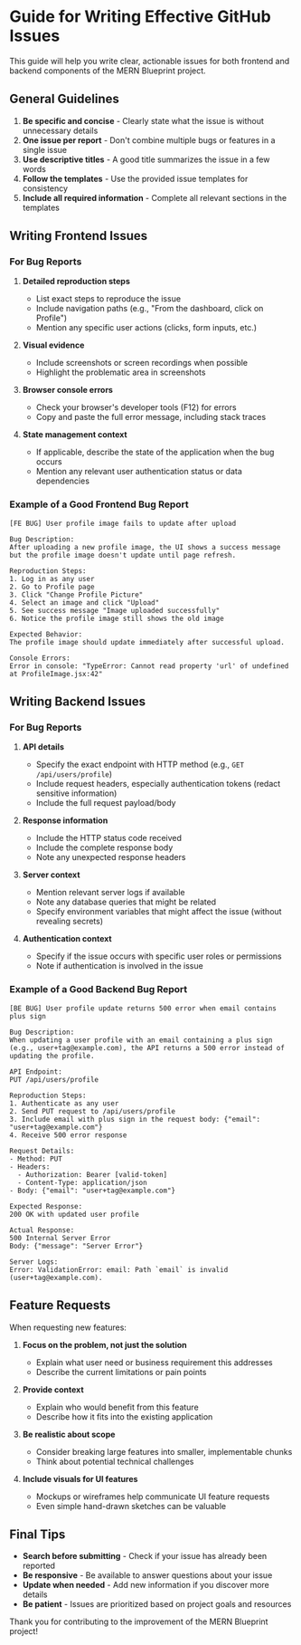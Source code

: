 # Guide for Writing Effective GitHub Issues

This guide will help you write clear, actionable issues for both frontend and backend components of the MERN Blueprint project.

## General Guidelines

1. **Be specific and concise** - Clearly state what the issue is without unnecessary details
2. **One issue per report** - Don't combine multiple bugs or features in a single issue
3. **Use descriptive titles** - A good title summarizes the issue in a few words
4. **Follow the templates** - Use the provided issue templates for consistency
5. **Include all required information** - Complete all relevant sections in the templates

## Writing Frontend Issues

### For Bug Reports

1. **Detailed reproduction steps**
   - List exact steps to reproduce the issue
   - Include navigation paths (e.g., "From the dashboard, click on Profile")
   - Mention any specific user actions (clicks, form inputs, etc.)

2. **Visual evidence**
   - Include screenshots or screen recordings when possible
   - Highlight the problematic area in screenshots

3. **Browser console errors**
   - Check your browser's developer tools (F12) for errors
   - Copy and paste the full error message, including stack traces

4. **State management context**
   - If applicable, describe the state of the application when the bug occurs
   - Mention any relevant user authentication status or data dependencies

### Example of a Good Frontend Bug Report

```
[FE BUG] User profile image fails to update after upload

Bug Description:
After uploading a new profile image, the UI shows a success message but the profile image doesn't update until page refresh.

Reproduction Steps:
1. Log in as any user
2. Go to Profile page
3. Click "Change Profile Picture"
4. Select an image and click "Upload"
5. See success message "Image uploaded successfully"
6. Notice the profile image still shows the old image

Expected Behavior:
The profile image should update immediately after successful upload.

Console Errors:
Error in console: "TypeError: Cannot read property 'url' of undefined at ProfileImage.jsx:42"
```

## Writing Backend Issues

### For Bug Reports

1. **API details**
   - Specify the exact endpoint with HTTP method (e.g., `GET /api/users/profile`)
   - Include request headers, especially authentication tokens (redact sensitive information)
   - Include the full request payload/body

2. **Response information**
   - Include the HTTP status code received
   - Include the complete response body
   - Note any unexpected response headers

3. **Server context**
   - Mention relevant server logs if available
   - Note any database queries that might be related
   - Specify environment variables that might affect the issue (without revealing secrets)

4. **Authentication context**
   - Specify if the issue occurs with specific user roles or permissions
   - Note if authentication is involved in the issue

### Example of a Good Backend Bug Report

```
[BE BUG] User profile update returns 500 error when email contains plus sign

Bug Description:
When updating a user profile with an email containing a plus sign (e.g., user+tag@example.com), the API returns a 500 error instead of updating the profile.

API Endpoint:
PUT /api/users/profile

Reproduction Steps:
1. Authenticate as any user
2. Send PUT request to /api/users/profile
3. Include email with plus sign in the request body: {"email": "user+tag@example.com"}
4. Receive 500 error response

Request Details:
- Method: PUT
- Headers: 
  - Authorization: Bearer [valid-token]
  - Content-Type: application/json
- Body: {"email": "user+tag@example.com"}

Expected Response:
200 OK with updated user profile

Actual Response:
500 Internal Server Error
Body: {"message": "Server Error"}

Server Logs:
Error: ValidationError: email: Path `email` is invalid (user+tag@example.com).
```

## Feature Requests

When requesting new features:

1. **Focus on the problem, not just the solution**
   - Explain what user need or business requirement this addresses
   - Describe the current limitations or pain points

2. **Provide context**
   - Explain who would benefit from this feature
   - Describe how it fits into the existing application

3. **Be realistic about scope**
   - Consider breaking large features into smaller, implementable chunks
   - Think about potential technical challenges

4. **Include visuals for UI features**
   - Mockups or wireframes help communicate UI feature requests
   - Even simple hand-drawn sketches can be valuable

## Final Tips

- **Search before submitting** - Check if your issue has already been reported
- **Be responsive** - Be available to answer questions about your issue
- **Update when needed** - Add new information if you discover more details
- **Be patient** - Issues are prioritized based on project goals and resources

Thank you for contributing to the improvement of the MERN Blueprint project!